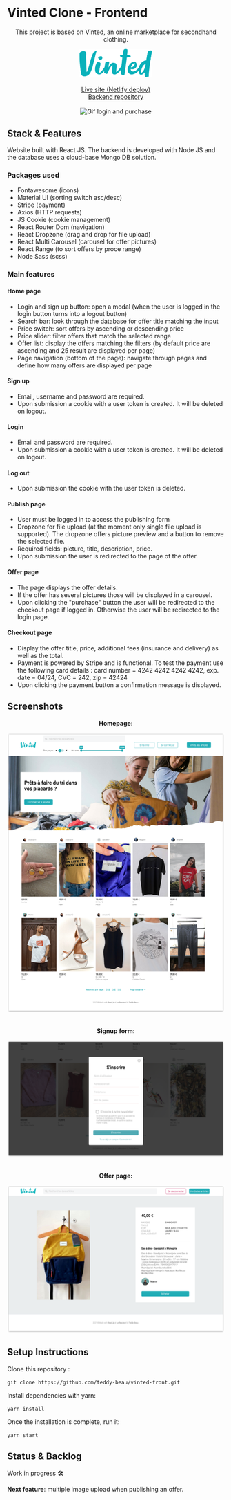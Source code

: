 # Vinted Clone - Frontend

<div align="center"><p>This project is based on Vinted, an online marketplace for secondhand clothing.</p>
<img src="https://github.com/teddy-beau/vinted-front/blob/main/src/assets/images/vinted-logo.png?raw=true" alt="Vinted logo" width="170" />
<br />
<br />
<a href="https://vinted-teddy.netlify.app/" target="_blank" rel="noreferrer" >Live site (Netlify deploy)</a>
<br />
<a href="https://github.com/teddy-beau/vinted-back" target="_blank" rel="noreferrer" >Backend repository</a>
<br />
<br />
<img src="./_preview/vinted-login-buy.gif" alt="Gif login and purchase" width="600" />
</div>

## Stack & Features

Website built with React JS. The backend is developed with Node JS and the database uses a cloud-base Mongo DB solution.

### Packages used

-  Fontawesome (icons)
-  Material UI (sorting switch asc/desc)
-  Stripe (payment)
-  Axios (HTTP requests)
-  JS Cookie (cookie management)
-  React Router Dom (navigation)
-  React Dropzone (drag and drop for file upload)
-  React Multi Carousel (carousel for offer pictures)
-  React Range (to sort offers by proce range)
-  Node Sass (scss)

### Main features

#### Home page

-  Login and sign up button: open a modal (when the user is logged in the login button turns into a logout button)
-  Search bar: look through the database for offer title matching the input
-  Price switch: sort offers by ascending or descending price
-  Price slider: filter offers that match the selected range
-  Offer list: display the offers matching the filters (by default price are ascending and 25 result are displayed per page)
-  Page navigation (bottom of the page): navigate through pages and define how many offers are displayed per page

#### Sign up

-  Email, username and password are required.
-  Upon submission a cookie with a user token is created. It will be deleted on logout.

#### Login

-  Email and password are required.
-  Upon submission a cookie with a user token is created. It will be deleted on logout.

#### Log out

-  Upon submission the cookie with the user token is deleted.

#### Publish page

-  User must be logged in to access the publishing form
-  Dropzone for file upload (at the moment only single file upload is supported). The dropzone offers picture preview and a button to remove the selected file.
-  Required fields: picture, title, description, price.
-  Upon submission the user is redirected to the page of the offer.

#### Offer page

-  The page displays the offer details.
-  If the offer has several pictures those will be displayed in a carousel.
-  Upon clicking the "purchase" button the user will be redirected to the checkout page if logged in. Otherwise the user will be redirected to the login page.

#### Checkout page

-  Display the offer title, price, additional fees (insurance and delivery) as well as the total.
-  Payment is powered by Stripe and is functional. To test the payment use the following card details : card number = 4242 4242 4242 4242, exp. date = 04/24, CVC = 242, zip = 42424
-  Upon clicking the payment button a confirmation message is displayed.

## Screenshots

<div align="center">

**Homepage:**

<img src="./_preview/vinted-home.png" alt="Screenshot Vinted Homepage" />
<br />
<br />

**Signup form:**

<img src="./_preview/vinted-signup.png" alt="Screenshot Vinted Sign up" />
<br />
<br />

**Offer page:**

<img src="./_preview/vinted-offer.png" alt="Screenshot Vinted Offer" /></div>

## Setup Instructions

Clone this repository :

```
git clone https://github.com/teddy-beau/vinted-front.git
```

Install dependencies with yarn:

```
yarn install
```

Once the installation is complete, run it:

```
yarn start
```

## Status & Backlog

Work in progress 🛠

**Next feature**: multiple image upload when publishing an offer.

